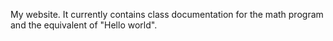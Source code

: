 My website. It currently contains class documentation for the math program and the equivalent of "Hello world".
